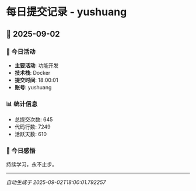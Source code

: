 # 每日提交记录 - yushuang

## 📅 2025-09-02

### 🎯 今日活动
- **主要活动**: 功能开发
- **技术栈**: Docker
- **提交时间**: 18:00:01
- **账号**: yushuang

### 📊 统计信息
- 总提交次数: 645
- 代码行数: 7249
- 活跃天数: 610

### 💭 今日感悟
持续学习，永不止步。

---
*自动生成于 2025-09-02T18:00:01.792257*
